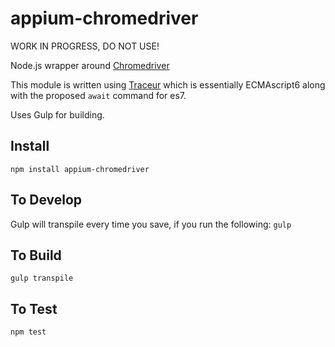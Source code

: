appium-chromedriver
===================

WORK IN PROGRESS, DO NOT USE!

Node.js wrapper around [Chromedriver](https://sites.google.com/a/chromium.org/chromedriver/)

This module is written using [Traceur](https://code.google.com/p/traceur-compiler/wiki/GettingStarted) which is essentially ECMAscript6 along with the proposed `await` command for es7.

Uses Gulp for building.

Install
-------
`npm install appium-chromedriver`

To Develop
----------
Gulp will transpile every time you save, if you run the following:
`gulp`

To Build
--------
`gulp transpile`

To Test
-------
`npm test`

